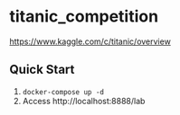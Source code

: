 # titanic_competition
https://www.kaggle.com/c/titanic/overview

## Quick Start
1. `docker-compose up -d`
2. Access http://localhost:8888/lab
